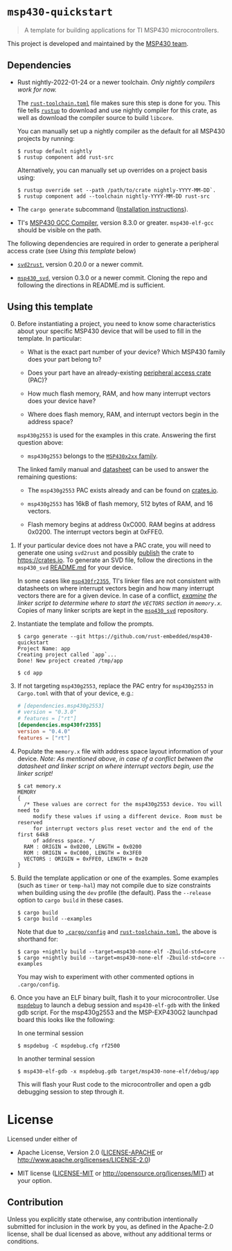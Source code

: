 # `msp430-quickstart`

> A template for building applications for TI MSP430 microcontrollers.

This project is developed and maintained by the [MSP430 team][team].

## Dependencies

- Rust nightly-2022-01-24 or a newer toolchain. _Only nightly compilers work
  for now._

  The [`rust-toolchain.toml`](./rust-toolchain.toml) file makes sure this step
  is done for you. This file tells [`rustup`](https://rustup.rs/) to download
  and use nightly compiler for this crate, as well as download the compiler
  source to build `libcore`.

  You can manually set up a nightly compiler as the default for all MSP430
  projects by running:

  ``` console
  $ rustup default nightly
  $ rustup component add rust-src
  ```

  Alternatively, you can manually set up overrides on a project basis using:

  ```console
  $ rustup override set --path /path/to/crate nightly-YYYY-MM-DD`.
  $ rustup component add --toolchain nightly-YYYY-MM-DD rust-src
  ```

- The `cargo generate` subcommand ([Installation instructions](https://github.com/ashleygwilliams/cargo-generate#installation)).

- TI's [MSP430 GCC Compiler](http://www.ti.com/tool/MSP430-GCC-OPENSOURCE),
  version 8.3.0 or greater. `msp430-elf-gcc` should be visible on the path.

The following dependencies are required in order to generate a peripheral access crate (see *Using this template* below)

- [`svd2rust`](https://github.com/rust-embedded/svd2rust), version 0.20.0 or
  a newer commit.

- [`msp430_svd`](https://github.com/pftbest/msp430_svd), version 0.3.0 or a
  newer commit. Cloning the repo and following the directions in README.md is
  sufficient.

## Using this template

0. Before instantiating a project, you need to know some characteristics about
   your specific MSP430 device that will be used to fill in the template. In
   particular:

   - What is the exact part number of your device? Which MSP430 family does
     your part belong to?

   - Does your part have an already-existing [peripheral access crate](https://rust-embedded.github.io/book/start/registers.html) (PAC)?

   - How much flash memory, RAM, and how many interrupt vectors does your
     device have?

   - Where does flash memory, RAM, and interrupt vectors begin in the address
     space?

   `msp430g2553` is used for the examples in this crate. Answering the first
   question above:

   - `msp430g2553` belongs to the [`MSP430x2xx` family](https://www.ti.com/lit/ug/slau144j/slau144j.pdf).

   The linked family manual and [datasheet](http://www.ti.com/lit/ds/slas735j/slas735j.pdf)
   can be used to answer the remaining questions:

   - The `msp430g2553` PAC exists already and can be found on [crates.io](https://crates.io/crates/msp430g2553).

   - `msp430g2553` has 16kB of flash memory, 512 bytes of RAM, and 16 vectors.

   - Flash memory begins at address 0xC000. RAM begins at address 0x0200.
     The interrupt vectors begin at 0xFFE0.

1. If your particular device does not have a PAC crate, you will need to
   generate one using `svd2rust` and possibly [publish](https://doc.rust-lang.org/cargo/reference/publishing.html)
   the crate to https://crates.io. To generate an SVD file, follow the directions
   in the `msp430_svd` [README.md](https://github.com/pftbest/msp430_svd#msp430_svd)
   for your device.

   In some cases like [`msp430fr2355`](https://github.com/YuhanLiin/msp430fr2355-quickstart/issues/4#issuecomment-569178043),
   TI's linker files are not consistent with datasheets on where interrupt
   vectors begin and how many interrupt vectors there are for a given device.
   In case of a conflict, _[examine](https://github.com/YuhanLiin/msp430fr2355-quickstart#issuecomment-569320608)
   the linker script to determine where to start the `VECTORS` section in
   `memory.x`._ Copies of many linker scripts are kept in the
   [`msp430_svd`](https://github.com/pftbest/msp430_svd/tree/master/msp430-gcc-support-files)
   repository.

2. Instantiate the template and follow the prompts.

   ``` console
   $ cargo generate --git https://github.com/rust-embedded/msp430-quickstart
   Project Name: app
   Creating project called `app`...
   Done! New project created /tmp/app

   $ cd app
   ```

3. If not targeting `msp430g2553`, replace the PAC entry for `msp430g2553` in
   `Cargo.toml` with that of your device, e.g.:

   ``` toml
   # [dependencies.msp430g2553]
   # version = "0.3.0"
   # features = ["rt"]
   [dependencies.msp430fr2355]
   version = "0.4.0"
   features = ["rt"]
   ```

4. Populate the `memory.x` file with address space layout information of your
   device. _Note: As mentioned above, in case of a conflict between the
   datasheet and linker script on where interrupt vectors begin, use the
   linker script!_

   ``` console
   $ cat memory.x
   MEMORY
   {
     /* These values are correct for the msp430g2553 device. You will need to
        modify these values if using a different device. Room must be reserved
        for interrupt vectors plus reset vector and the end of the first 64kB
        of address space. */
     RAM : ORIGIN = 0x0200, LENGTH = 0x0200
     ROM : ORIGIN = 0xC000, LENGTH = 0x3FE0
     VECTORS : ORIGIN = 0xFFE0, LENGTH = 0x20
   }
   ```

5. Build the template application or one of the examples. Some examples
   (such as `timer` or `temp-hal`) may not compile due to size
   constraints when building using the `dev` profile (the default). Pass the
   `--release` option to `cargo build` in these cases.

   ``` console
   $ cargo build
   $ cargo build --examples
   ```

   Note that due to [`.cargo/config`](.cargo/config) and [`rust-toolchain.toml`](./rust-toolchain.toml),
   the above is shorthand for:

   ``` console
   $ cargo +nightly build --target=msp430-none-elf -Zbuild-std=core
   $ cargo +nightly build --target=msp430-none-elf -Zbuild-std=core --examples
   ```

   You may wish to experiment with other commented options in `.cargo/config`.

6. Once you have an ELF binary built, flash it to your microcontroller. Use [`mspdebug`](https://github.com/dlbeer/mspdebug) to launch a debug session and `msp430-elf-gdb` with the linked gdb script. For the msp430g2553 and the MSP-EXP430G2 launchpad board this looks like the following:

   In one terminal session
   ```console
   $ mspdebug -C mspdebug.cfg rf2500
   ```

   In another terminal session
   ```console
   $ msp430-elf-gdb -x mspdebug.gdb target/msp430-none-elf/debug/app
   ```

   This will flash your Rust code to the microcontroller and open a gdb debugging session to step through it.

# License

Licensed under either of

- Apache License, Version 2.0 ([LICENSE-APACHE](LICENSE-APACHE) or
  http://www.apache.org/licenses/LICENSE-2.0)

- MIT license ([LICENSE-MIT](LICENSE-MIT) or http://opensource.org/licenses/MIT)
  at your option.

## Contribution

Unless you explicitly state otherwise, any contribution intentionally submitted
for inclusion in the work by you, as defined in the Apache-2.0 license, shall be
dual licensed as above, without any additional terms or conditions.

[team]: https://github.com/rust-embedded/wg#the-msp430-team
